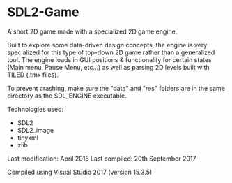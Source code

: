 # SDL2-Game
A short 2D game made with a specialized 2D game engine.

Built to explore some data-driven design concepts, the engine is very specialized for this type of top-down 2D game rather than a generalized tool. The engine loads in GUI positions & functionality for certain states (Main menu, Pause Menu, etc...) as well as parsing 2D levels built with TILED (.tmx files).

To prevent crashing, make sure the "data" and "res" folders are in the same directory as the SDL_ENGINE executable.

Technologies used:
- SDL2
- SDL2_image
- tinyxml
- zlib

Last modification: April 2015
Last compiled: 20th September 2017

Compiled using Visual Studio 2017 (version 15.3.5)
